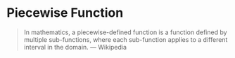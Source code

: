 # Piecewise Function

> In mathematics, a piecewise-defined function is a function defined by multiple sub-functions, where each sub-function applies to a different interval in the domain. — Wikipedia
